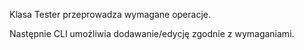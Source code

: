 Klasa Tester przeprowadza wymagane operacje.

Następnie CLI umożliwia dodawanie/edycję zgodnie z wymaganiami. 